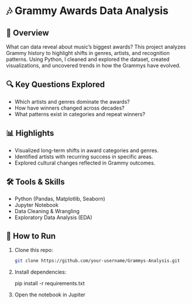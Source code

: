# 🎶 Grammy Awards Data Analysis  

## 📖 Overview  
What can data reveal about music’s biggest awards? This project analyzes Grammy history to highlight shifts in genres, artists, and recognition patterns. Using Python, I cleaned and explored the dataset, created visualizations, and uncovered trends in how the Grammys have evolved.  

## 🔍 Key Questions Explored  
- Which artists and genres dominate the awards?  
- How have winners changed across decades?  
- What patterns exist in categories and repeat winners?  

## 📊 Highlights  
- Visualized long-term shifts in award categories and genres.  
- Identified artists with recurring success in specific areas.  
- Explored cultural changes reflected in Grammy outcomes.  

## 🛠️ Tools & Skills  
- Python (Pandas, Matplotlib, Seaborn)  
- Jupyter Notebook  
- Data Cleaning & Wrangling  
- Exploratory Data Analysis (EDA)  

## 🚀 How to Run  
1. Clone this repo:  
   ```bash
   git clone https://github.com/your-username/Grammys-Analysis.git
2. Install dependencies:
   
   pip install -r requirements.txt
3. Open the notebook in Jupiter
